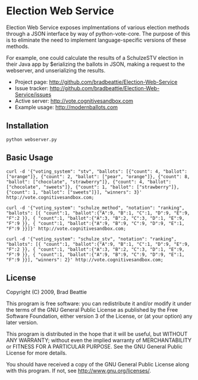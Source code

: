 # Election Web Service

Election Web Service exposes implmentations of various election methods through
a JSON interface by way of python-vote-core. The purpose of this is to eliminate
the need to implement language-specific versions of these methods.

For example, one could calculate the results of a SchulzeSTV election in their
Java app by $erializing the ballots in JSON, making a request to the webserver,
and unserializing the results.

* Project page: <http://github.com/bradbeattie/Election-Web-Service>
* Issue tracker: <http://github.com/bradbeattie/Election-Web-Service/issues>
* Active server: <http://vote.cognitivesandbox.com>
* Example usage: <http://modernballots.com>

## Installation
  
    python webserver.py
  
## Basic Usage

    curl -d '{"voting_system": "stv", "ballots": [{"count": 4, "ballot": ["orange"]}, {"count": 2, "ballot": ["pear", "orange"]}, {"count": 8, "ballot": ["chocolate", "strawberry"]}, {"count": 4, "ballot": ["chocolate", "sweets"]}, {"count": 1, "ballot": ["strawberry"]}, {"count": 1, "ballot": ["sweets"]}], "winners": 3}' http://vote.cognitivesandbox.com;
    
    curl -d '{"voting_system": "schulze_method", "notation": "ranking", "ballots": [{ "count":1, "ballot":{"A":9, "B":1, "C":1, "D":9, "E":9, "F":2 }}, { "count":1, "ballot":{"A":3, "B":2, "C":3, "D":1, "E":9, "F":9 }}, { "count":1, "ballot":{"A":9, "B":9, "C":9, "D":9, "E":1, "F":9 }}]}' http://vote.cognitivesandbox.com;
    
    curl -d '{"voting_system": "schulze_stv", "notation": "ranking", "ballots": [{ "count":1, "ballot":{"A":9, "B":1, "C":1, "D":9, "E":9, "F":2 }}, { "count":1, "ballot":{"A":3, "B":2, "C":3, "D":1, "E":9, "F":9 }}, { "count":1, "ballot":{"A":9, "B":9, "C":9, "D":9, "E":1, "F":9 }}], "winners": 2}' http://vote.cognitivesandbox.com;

## License

Copyright (C) 2009, Brad Beattie

This program is free software: you can redistribute it and/or modify
it under the terms of the GNU General Public License as published by
the Free Software Foundation, either version 3 of the License, or
(at your option) any later version.

This program is distributed in the hope that it will be useful,
but WITHOUT ANY WARRANTY; without even the implied warranty of
MERCHANTABILITY or FITNESS FOR A PARTICULAR PURPOSE.  See the
GNU General Public License for more details.

You should have received a copy of the GNU General Public License
along with this program.  If not, see <http://www.gnu.org/licenses/>.
